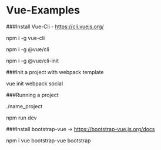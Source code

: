 # Vue-Examples

###Install Vue-Cli - https://cli.vuejs.org/

npm i -g vue-cli

npm i -g @vue/cli

npm i -g @vue/cli-init

###Init a project with webpack template

vue init webpack social

###Running a project

./name_project

npm run dev

###Install bootstrap-vue -> https://bootstrap-vue.js.org/docs

npm i vue bootstrap-vue bootstrap
